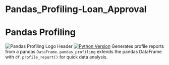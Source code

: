 # Pandas_Profiling-Loan_Approval
# Pandas Profiling

![Pandas Profiling Logo Header](https://pandas-profiling.github.io/pandas-profiling/docs/assets/logo_header.png)
[![Python Version](https://img.shields.io/pypi/pyversions/pandas-profiling)](https://pypi.org/project/pandas-profiling/)
Generates profile reports from a pandas `DataFrame`. 
`pandas_profiling` extends the pandas DataFrame with `df.profile_report()` for quick data analysis.
